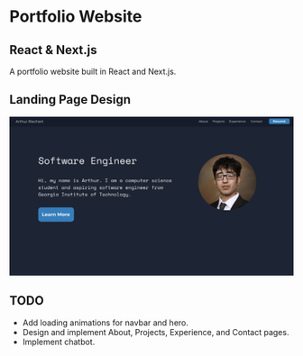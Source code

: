 # Portfolio Website
## React & Next.js
A portfolio website built in React and Next.js.

## Landing Page Design
![Design Screenshot](/readme-assets/figma_design_100.png)

## TODO
- Add loading animations for navbar and hero.
- Design and implement About, Projects, Experience, and Contact pages.
- Implement chatbot.
